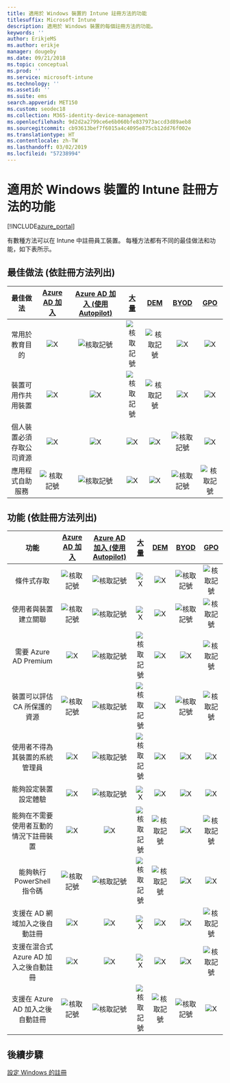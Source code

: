 ```yaml
---
title: 適用於 Windows 裝置的 Intune 註冊方法的功能
titlesuffix: Microsoft Intune
description: 適用於 Windows 裝置的每個註冊方法的功能。
keywords: ''
author: ErikjeMS
ms.author: erikje
manager: dougeby
ms.date: 09/21/2018
ms.topic: conceptual
ms.prod: ''
ms.service: microsoft-intune
ms.technology: ''
ms.assetid: ''
ms.suite: ems
search.appverid: MET150
ms.custom: seodec18
ms.collection: M365-identity-device-management
ms.openlocfilehash: 9d2d2a2799ce6e6b060bfe837973accd3d89aeb8
ms.sourcegitcommit: cb93613bef7f6015a4c4095e875cb12dd76f002e
ms.translationtype: HT
ms.contentlocale: zh-TW
ms.lasthandoff: 03/02/2019
ms.locfileid: "57238994"
---
```

# <a name="intune-enrollment-method-capabilities-for-windows-devices"></a>適用於 Windows 裝置的 Intune 註冊方法的功能
[!INCLUDE[azure_portal](./includes/azure_portal.md)]

有數種方法可以在 Intune 中註冊員工裝置。 每種方法都有不同的最佳做法和功能，如下表所示。

## <a name="best-practices-by-enrollment-method"></a>最佳做法 (依註冊方法列出)
| **最佳做法** | **[Azure AD 加入](windows-enroll.md#enable-windows-10-automatic-enrollment)**|**[Azure AD 加入 (使用 Autopilot)](enrollment-autopilot.md)** |**[大量](windows-bulk-enroll.md)**|**[DEM](device-enrollment-manager-enroll.md)** | **[BYOD](device-enrollment.md#bring-your-own-device)** | **[GPO](https://docs.microsoft.com/windows/client-management/mdm/enroll-a-windows-10-device-automatically-using-group-policy)** |
|:---:|:---:|:---:|:---:|:---:|:---:|:---:|
|常用於教育目的|![X](media/xmark.png)|![核取記號](media/checkmark.png)|![核取記號](media/checkmark.png)|![核取記號](media/checkmark.png)|![X](media/xmark.png)|![X](media/xmark.png)|
|裝置可用作共用裝置|![X](media/xmark.png)|![X](media/xmark.png)|![核取記號](media/checkmark.png)|![核取記號](media/checkmark.png)|![X](media/xmark.png)|![X](media/xmark.png)|
|個人裝置必須存取公司資源|![X](media/xmark.png)|![X](media/xmark.png)|![X](media/xmark.png)|![X](media/xmark.png)|![核取記號](media/checkmark.png)|![X](media/xmark.png)|
|應用程式自助服務|![核取記號](media/checkmark.png)|![核取記號](media/checkmark.png)|![X](media/xmark.png)|![X](media/xmark.png)|![核取記號](media/checkmark.png)|![核取記號](media/checkmark.png)|

## <a name="capabilities-by-enrollment-method"></a>功能 (依註冊方法列出)

| **功能** | **[Azure AD 加入](windows-enroll.md#enable-windows-10-automatic-enrollment)**|**[Azure AD 加入 (使用 Autopilot)](enrollment-autopilot.md)** |**[大量](windows-bulk-enroll.md)**|**[DEM](device-enrollment-manager-enroll.md)** | **[BYOD](device-enrollment.md#bring-your-own-device)** | **[GPO](https://docs.microsoft.com/windows/client-management/mdm/enroll-a-windows-10-device-automatically-using-group-policy)** |
|:---:|:---:|:---:|:---:|:---:|:---:|:---:|
|條件式存取                                      |![核取記號](media/checkmark.png)|![核取記號](media/checkmark.png)|![X](media/xmark.png)|![X](media/xmark.png)|![核取記號](media/checkmark.png)|![核取記號](media/checkmark.png)|
|使用者與裝置建立關聯                    |![核取記號](media/checkmark.png)|![核取記號](media/checkmark.png)|![X](media/xmark.png)|![X](media/xmark.png)|![核取記號](media/checkmark.png)|![核取記號](media/checkmark.png)|
|需要 Azure AD Premium                               |![X](media/xmark.png)|![核取記號](media/checkmark.png)|![核取記號](media/checkmark.png)|![X](media/xmark.png)|![X](media/xmark.png)|![核取記號](media/checkmark.png)|
|裝置可以評估 CA 所保護的資源             |![核取記號](media/checkmark.png)|![核取記號](media/checkmark.png)|![核取記號](media/checkmark.png)|![X](media/xmark.png)|![核取記號](media/checkmark.png)|![核取記號](media/checkmark.png)|
|使用者不得為其裝置的系統管理員               |![X](media/xmark.png)|![核取記號](media/checkmark.png)|![核取記號](media/checkmark.png)|![X](media/xmark.png)|![X](media/xmark.png)|![X](media/xmark.png)|
|能夠設定裝置設定體驗        |![X](media/xmark.png)|![核取記號](media/checkmark.png)|![X](media/xmark.png)|![X](media/xmark.png)|![X](media/xmark.png)|![X](media/xmark.png)|
|能夠在不需要使用者互動的情況下註冊裝置      |![X](media/xmark.png)|![X](media/xmark.png)|![核取記號](media/checkmark.png)|![核取記號](media/checkmark.png)|![X](media/xmark.png)|![核取記號](media/checkmark.png)|
|能夠執行 PowerShell 指令碼                       |![核取記號](media/checkmark.png)|![核取記號](media/checkmark.png)|![核取記號](media/checkmark.png)|![核取記號](media/checkmark.png)|![X](media/xmark.png)|![X](media/xmark.png)| 
|支援在 AD 網域加入之後自動註冊      |![X](media/xmark.png)|![X](media/xmark.png)|![X](media/xmark.png)|![X](media/xmark.png)|![X](media/xmark.png)|![核取記號](media/checkmark.png)|
|支援在混合式 Azure AD 加入之後自動註冊|![X](media/xmark.png)|![X](media/xmark.png)|![X](media/xmark.png)|![X](media/xmark.png)|![X](media/xmark.png)|![核取記號](media/checkmark.png)|
|支援在 Azure AD 加入之後自動註冊       |![核取記號](media/checkmark.png)|![核取記號](media/checkmark.png)|![核取記號](media/checkmark.png)|![核取記號](media/checkmark.png)|![核取記號](media/checkmark.png)|![X](media/xmark.png)|

## <a name="next-steps"></a>後續步驟

[設定 Windows 的註冊](windows-enroll.md)

